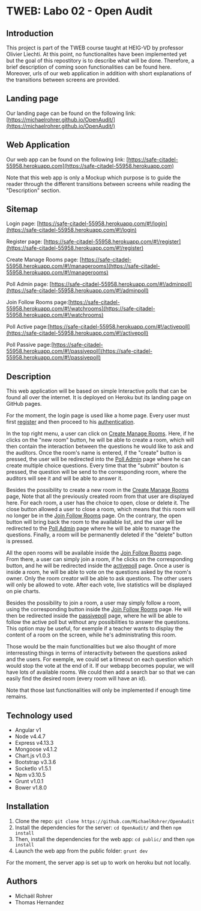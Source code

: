 # TWEB: Labo 02 - Open Audit


## Introduction

This project is part of the TWEB course taught at HEIG-VD by professor Olivier Liechti. At this point, no functionalites have been implemented yet but the goal of this repostitory is to describe what will be done. Therefore, a brief description of coming soon functionalities can be found here. Moreover, urls of our web application in addition with short explanations of the transitions between screens are provided.

## Landing page

Our landing page can be found on the following link:
[https://michaelrohrer.github.io/OpenAudit/](https://michaelrohrer.github.io/OpenAudit/)

## Web Application

Our web app can be found on the following link:
[https://safe-citadel-55958.herokuapp.com](https://safe-citadel-55958.herokuapp.com)

Note that this web app is only a Mockup which purpose is to guide the reader through the different transitions between screens while reading the "Description" section.

## Sitemap

Login page: [https://safe-citadel-55958.herokuapp.com/#!/login](https://safe-citadel-55958.herokuapp.com/#!/login)

Register page: [https://safe-citadel-55958.herokuapp.com/#!/register](https://safe-citadel-55958.herokuapp.com/#!/register)

Create Manage Rooms page: [https://safe-citadel-55958.herokuapp.com/#!/managerooms](https://safe-citadel-55958.herokuapp.com/#!/managerooms)

Poll Admin page: [https://safe-citadel-55958.herokuapp.com/#!/adminpoll](https://safe-citadel-55958.herokuapp.com/#!/adminpoll)

Join Follow Rooms page:[https://safe-citadel-55958.herokuapp.com/#!/watchrooms](https://safe-citadel-55958.herokuapp.com/#!/watchrooms)

Poll Active page:[https://safe-citadel-55958.herokuapp.com/#!/activepoll](https://safe-citadel-55958.herokuapp.com/#!/activepoll)

Poll Passive page:[https://safe-citadel-55958.herokuapp.com/#!/passivepoll](https://safe-citadel-55958.herokuapp.com/#!/passivepoll)

## Description

This web application will be based on simple Interactive polls that can be found all over the internet. It is deployed on Heroku but its landing page on GitHub pages.

For the moment, the login page is used like a home page. Every user must first [register](https://safe-citadel-55958.herokuapp.com/#!/register) and then proceed to his [authentication](https://safe-citadel-55958.herokuapp.com/#!/login).

In the top right menu, a user can click on [Create Manage Rooms](https://safe-citadel-55958.herokuapp.com/#!/managerooms). Here, if he clicks on the "new room" button, he will be able to create a room, which will then contain the interaction between the questions he would like to ask and the auditors. Once the room's name is entered, if the "create" button is pressed, the user will be redirected into the [Poll Admin](https://safe-citadel-55958.herokuapp.com/#!/adminpoll) page where he can create multiple choice questions. Every time that the "submit" bouton is pressed, the question will be send to the corresponding room, where the auditors will see it and will be able to answer it. 

Besides the possibility to create a new room in the [Create Manage Rooms](https://safe-citadel-55958.herokuapp.com/#!/managerooms) page, Note that all the previously created room from that user are displayed here. For each room, a user has the choice to open, close or delete it. The close button allowed a user to close a room, which means that this room will no longer be in the [Join Follow Rooms](https://safe-citadel-55958.herokuapp.com/#!/watchrooms) page. On the contrary, the open button will bring back the room to the available list, and the user will be redirected to the [Poll Admin](https://safe-citadel-55958.herokuapp.com/#!/adminpoll) page where he will be able to manage the questions. Finally, a room will be permanently deleted if the "delete" button is pressed.

All the open rooms will be available inside the [Join Follow Rooms](https://safe-citadel-55958.herokuapp.com/#!/watchrooms) page. From there, a user can simply join a room, if he clicks on the corresponding button, and he will be redirected inside the [activepoll](https://safe-citadel-55958.herokuapp.com/#!/activepoll) page. Once a user is inside a room, he will be able to vote on the questions asked by the room's owner. Only the room creator will be able to ask questions. The other users will only be allowed to vote. After each vote, live statistics will be displayed on pie charts.

Besides the possibility to join a room, a user may simply follow a room, using the corresponding button inside the [Join Follow Rooms](https://safe-citadel-55958.herokuapp.com/#!/watchrooms) page. He will then be redirected inside the [passivepoll](https://safe-citadel-55958.herokuapp.com/#!/passivepoll) page, where he will be able to follow the active poll but without any possibilities to answer the questions. This option may be useful, for exemple if a teacher wants to display the content of a room on the screen, while he's administrating this room.

Those would be the main functionalities but we also thought of more interressting things in terms of interactivity between the questions asked and the users. For exemple, we could set a timeout on each question which would stop the vote at the end of it. If our webapp becomes popular, we will have lots of available rooms. We could then add a search bar so that we can easily find the desired room (every room will have an id).

Note that those last functionalities will only be implemented if enough time remains.

## Technology used

- Angular v1
- Node v4.4.7
- Express v4.13.3
- Mongoose v4.1.2
- Chart.js v1.0.3
- Bootstrap v3.3.6
- SocketIo v1.5.1
- Npm v3.10.5
- Grunt v1.0.1
- Bower v1.8.0

## Installation
1. Clone the repo: `git clone https://github.com/MichaelRohrer/OpenAudit`
2. Install the dependencies for the server: `cd OpenAudit/` and then `npm install` 
3. Then, install the dependencies for the web app: `cd public/` and then `npm install`
4. Launch the web app from the public folder: `grunt dev`

For the moment, the server app is set up to work on heroku but not locally.

## Authors

- Michaël Rohrer
- Thomas Hernandez


